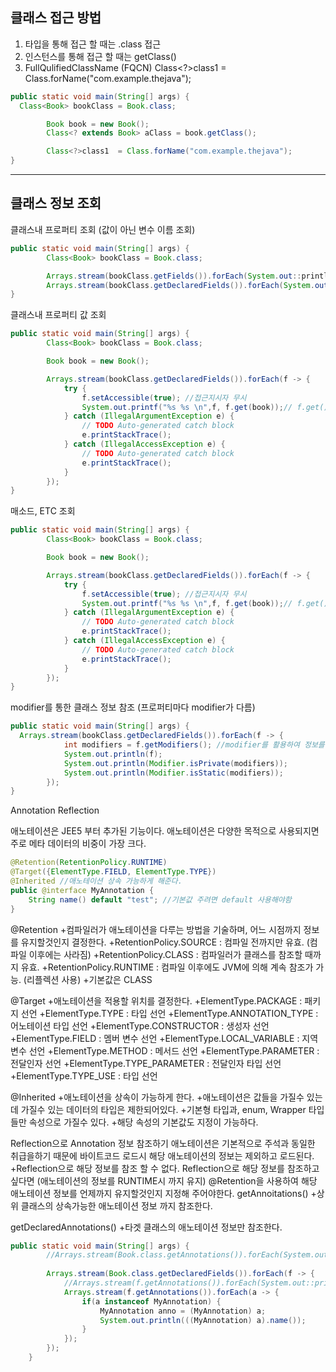 ## 클래스 접근 방법

1. 타입을 통해 접근 할 때는 .class 접근
2. 인스턴스를 통해 접근 할 때는 getClass()
3. FullQulifiedClassName (FQCN)
 Class<?>class1  = Class.forName("com.example.thejava");

``` java
public static void main(String[] args) {
  Class<Book> bookClass = Book.class;

		Book book = new Book();
		Class<? extends Book> aClass = book.getClass();

		Class<?>class1  = Class.forName("com.example.thejava");
}
```
---

## 클래스 정보 조회

클래스내 프로퍼티 조회 (값이 아닌 변수 이름 조회)

``` java
public static void main(String[] args) {
		Class<Book> bookClass = Book.class;

		Arrays.stream(bookClass.getFields()).forEach(System.out::println); //public만
		Arrays.stream(bookClass.getDeclaredFields()).forEach(System.out::println); //접근 지시자 무시
}
```

클래스내 프로퍼티 값 조회
``` java
public static void main(String[] args) {
		Class<Book> bookClass = Book.class;

		Book book = new Book();

		Arrays.stream(bookClass.getDeclaredFields()).forEach(f -> {
			try {
				f.setAccessible(true); //접근지시자 무시
				System.out.printf("%s %s \n",f, f.get(book));// f.get() 인스턴스 매개변수로 필요 필드의 값 가져오는 함수
			} catch (IllegalArgumentException e) {
				// TODO Auto-generated catch block
				e.printStackTrace();
			} catch (IllegalAccessException e) {
				// TODO Auto-generated catch block
				e.printStackTrace();
			} 
		});		
}
```

매소드, ETC 조회
``` java
public static void main(String[] args) {
		Class<Book> bookClass = Book.class;

		Book book = new Book();

		Arrays.stream(bookClass.getDeclaredFields()).forEach(f -> {
			try {
				f.setAccessible(true); //접근지시자 무시
				System.out.printf("%s %s \n",f, f.get(book));// f.get() 인스턴스 매개변수로 필요 필드의 값 가져오는 함수
			} catch (IllegalArgumentException e) {
				// TODO Auto-generated catch block
				e.printStackTrace();
			} catch (IllegalAccessException e) {
				// TODO Auto-generated catch block
				e.printStackTrace();
			} 
		});		
}
```
modifier를 통한 클래스 정보 참조 (프로퍼티마다 modifier가 다름)
``` java
public static void main(String[] args) {
  Arrays.stream(bookClass.getDeclaredFields()).forEach(f -> {
			int modifiers = f.getModifiers(); //modifier를 활용하여 정보를 참조할 수 있다.
			System.out.println(f);
			System.out.println(Modifier.isPrivate(modifiers));
			System.out.println(Modifier.isStatic(modifiers));
		});
}
```
Annotation Reflection

애노테이션은 JEE5 부터 추가된 기능이다.
애노테이션은 다양한 목적으로 사용되지면 주로 메타 데이터의 비중이 가장 크다.
``` java
@Retention(RetentionPolicy.RUNTIME)
@Target({ElementType.FIELD, ElementType.TYPE})
@Inherited //애노테이션 상속 가능하게 해준다.
public @interface MyAnnotation {
	String name() default "test"; //기본값 주려면 default 사용해야함
}
```
@Retention
+컴파일러가 애노테이션을 다루는 방법을 기술하며, 어느 시점까지 정보를 유지할것인지 결정한다.
+RetentionPolicy.SOURCE : 컴파일 전까지만 유효. (컴파일 이후에는 사라짐)
+RetentionPolicy.CLASS : 컴파일러가 클래스를 참조할 때까지 유효.
+RetentionPolicy.RUNTIME : 컴파일 이후에도 JVM에 의해 계속 참조가 가능. (리플렉션 사용)
+기본값은 CLASS

@Target
+애노테이션을 적용할 위치를 결정한다.
+ElementType.PACKAGE : 패키지 선언
+ElementType.TYPE : 타입 선언
+ElementType.ANNOTATION_TYPE : 어노테이션 타입 선언
+ElementType.CONSTRUCTOR : 생성자 선언
+ElementType.FIELD : 멤버 변수 선언
+ElementType.LOCAL_VARIABLE : 지역 변수 선언
+ElementType.METHOD : 메서드 선언
+ElementType.PARAMETER : 전달인자 선언
+ElementType.TYPE_PARAMETER : 전달인자 타입 선언
+ElementType.TYPE_USE : 타입 선언

@Inherited
+애노테이션을 상속이 가능하게 한다.
+애노테이션은 값들을 가질수 있는데 가질수 있는 데이터의 타입은 제한되어있다.
+기본형 타입과, enum, Wrapper 타입들만 속성으로 가질수 있다.
+해당 속성의 기본값도 지정이 가능하다.

Reflection으로 Annotation 정보 참조하기
애노테이션은 기본적으로 주석과 동일한 취급을하기 때문에 바이트코드 로드시 해당 애노테이션의 정보는 제외하고 로드된다.
+Reflection으로 해당 정보를 참조 할 수 없다.
Reflection으로 해당 정보를 참조하고 싶다면 (애노테이션의 정보를 RUNTIME시 까지 유지) @Retention을 사용하여 해당 애노테이션 정보를 언제까지 유지할것인지 지정해 주어야한다.
getAnnoitations()
+상위 클래스의 상속가능한 애노테이션 정보 까지 참조한다.

getDeclaredAnnotations()
+타겟 클래스의 애노테이션 정보만 참조한다.

``` java
public static void main(String[] args) {
		//Arrays.stream(Book.class.getAnnotations()).forEach(System.out::println); //애노테이션은 메모리상에는 남지 않는다.
		
		Arrays.stream(Book.class.getDeclaredFields()).forEach(f -> {
			//Arrays.stream(f.getAnnotations()).forEach(System.out::println);
			Arrays.stream(f.getAnnotations()).forEach(a -> {
				if(a instanceof MyAnnotation) {
					MyAnnotation anno = (MyAnnotation) a;
					System.out.println(((MyAnnotation) a).name());
				}
			});
		});
	}
```	
